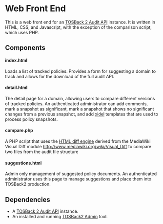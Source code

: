 Web Front End
=============

This is a web front end for an [TOSBack 2 Audit API](https://docs.google.com/document/d/1IOij45-aDX7Emb1WOaWzDZGe2-NrlOYZbgk3zZ-qM8I/edit?pli=1) instance.
It is written in HTML, CSS, and Javascript, with the exception of the comparison script, which uses PHP.


Components
----------

#### index.html

Loads a list of tracked policies. Provides a form for suggesting a domain to track and allows for the download of the full audit API. 

#### detail.html

The detail page for a domain, allowing users to compare different versions of tracked policies.  An authenticated administrator can add comments, mark a 
snapshot as significant, mark a snapshot that shows no significant changes from a previous snapshot, and add [xidel](http://videlibri.sourceforge.net/xidel.html) templates that are used 
to process policy snapshots.

#### compare.php

A PHP script that uses the [HTML diff engine](http://gitorious.org/htmldiff) derived from the MediaWiki Visual Diff module http://www.mediawiki.org/wiki/Visual_Diff to
compare two files from the audit file structure 


#### suggestions.html

Admin only management of suggested policy documents.  An authenticated administrator uses this page to manage suggestions and place them
into TOSBack2 production. 


Dependencies
------------

* A [TOSBack 2 Audit API](https://docs.google.com/document/d/1IOij45-aDX7Emb1WOaWzDZGe2-NrlOYZbgk3zZ-qM8I/edit?pli=1) instance.
* An installed and running [TOSBack2 Admin](https://github.com/subsystem7/tosback2webadmin) tool.



